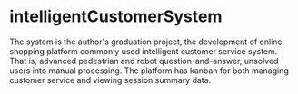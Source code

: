 # intelligentCustomerSystem
The system is the author's graduation project, the development of online shopping platform commonly used intelligent customer service system.  That is, advanced pedestrian and robot question-and-answer, unsolved users into manual processing.  The platform has kanban for both managing customer service and viewing session summary data. 
